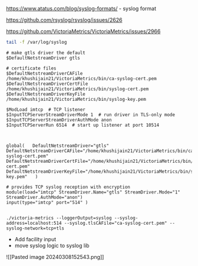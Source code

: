 
https://www.atatus.com/blog/syslog-formats/ - syslog format 


https://github.com/rsyslog/rsyslog/issues/2626

https://github.com/VictoriaMetrics/VictoriaMetrics/issues/2966


```bash
tail -f /var/log/syslog
```

```
# make gtls driver the default
$DefaultNetstreamDriver gtls

# certificate files
$DefaultNetstreamDriverCAFile /home/khushijain21/VictoriaMetrics/bin/ca-syslog-cert.pem
$DefaultNetstreamDriverCertFile /home/khushijain21/VictoriaMetrics/bin/syslog-cert.pem
$DefaultNetstreamDriverKeyFile /home/khushijain21/VictoriaMetrics/bin/syslog-key.pem

$ModLoad imtcp  # TCP listener
$InputTCPServerStreamDriverMode 1  # run driver in TLS-only mode
$InputTCPServerStreamDriverAuthMode anon
$InputTCPServerRun 6514  # start up listener at port 10514


```



```

global(   DefaultNetstreamDriver="gtls"   DefaultNetstreamDriverCAFile="/home/khushijain21/VictoriaMetrics/bin/ca-syslog-cert.pem"   DefaultNetstreamDriverCertFile="/home/khushijain21/VictoriaMetrics/bin/syslog-cert.pem"   DefaultNetstreamDriverKeyFile="/home/khushijain21/VictoriaMetrics/bin/syslog-key.pem"   )   

# provides TCP syslog reception with encryption
module(load="imtcp" StreamDriver.Name="gtls" StreamDriver.Mode="1" StreamDriver.AuthMode="anon")
input(type="imtcp" port="514" )


```



```
./victoria-metrics --loggerOutput=syslog --syslog-address=localhost:514 --syslog.tlsCAFile="ca-syslog-cert.pem" --syslog-network=tcp+tls
```



- Add facility input
- move syslog logic to syslog lib

![[Pasted image 20240308152543.png]]


